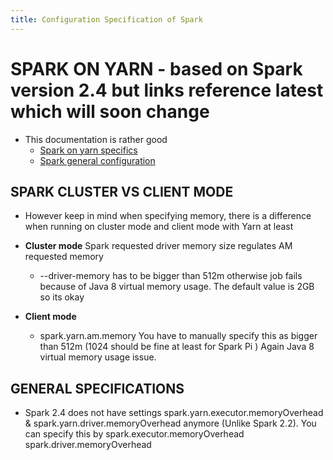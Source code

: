 ```yaml
---
title: Configuration Specification of Spark
---
```


# SPARK ON YARN  - based on Spark version 2.4 but links reference latest which will soon change

+ This documentation is rather good
    + [Spark on yarn specifics](https://spark.apache.org/docs/latest/running-on-yarn.html)
    + [Spark general configuration](https://spark.apache.org/docs/latest/configuration.html)    

## SPARK CLUSTER VS CLIENT MODE

+ However keep in mind when specifying memory, there is a difference when running on cluster mode and client mode with Yarn at least

+ **Cluster mode** Spark requested driver memory size regulates AM requested memory
    + --driver-memory  has to be bigger than 512m otherwise job fails because of Java 8 virtual memory usage. The default value is  2GB so its okay
+ **Client mode**
    + spark.yarn.am.memory You have to manually specify this as bigger than 512m (1024 should be fine at least for Spark Pi ) Again Java 8 virtual memory usage issue.


## GENERAL SPECIFICATIONS

+ Spark 2.4  does not have settings spark.yarn.executor.memoryOverhead & spark.yarn.driver.memoryOverhead anymore (Unlike Spark 2.2).
You can specify this by spark.executor.memoryOverhead spark.driver.memoryOverhead
